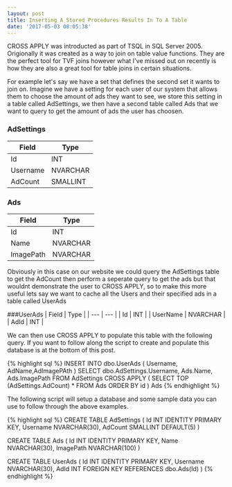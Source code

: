 ```yaml
---
layout: post
title: Inserting A Stored Procedures Results In To A Table
date: '2017-05-03 08:05:38'
---
```


CROSS APPLY was introducted as part of TSQL in SQL Server 2005. Origionally it was created as a way to join on table value functions. They are the perfect tool for TVF joins however what I've missed out on recently is how they are also a great tool for table joins in certain situations. 

For example let's say we have a set that defines the second set it wants to join on. Imagine we have a setting for each user of our system that allows them to choose the amount of ads they want to see, we store this setting in a table called AdSettings, we then have a second table called Ads that we want to query to get the amount of ads the user has choosen. 

### AdSettings
| Field | Type |
| --- | --- |
| Id | INT |
| Username | NVARCHAR |
| AdCount | SMALLINT |

### Ads
| Field | Type |
| --- | --- |
| Id | INT | 
| Name | NVARCHAR |
| ImagePath | NVARCHAR |

Obviously in this case on our website we could query the AdSettings table to get the AdCount then perform a seperate query to get the ads but that wouldnt demonstrate the user to CROSS APPLY, so to make this more useful lets say we want  to cache all the Users and their specified ads in a table called UserAds

###UserAds
| Field | Type |
| --- | --- |
| Id | INT |
| UserName | NVARCHAR |
| AdId | INT |

We can then use CROSS APPLY to populate this table with the following query. If you want to follow along the script to create and populate this database is at the bottom of this post.

{% highlight sql %}
INSERT INTO dbo.UserAds
        ( Username, AdName,AdImagePAth )
SELECT  dbo.AdSettings.Username, Ads.Name, Ads.ImagePath FROM AdSettings
CROSS APPLY
        (
        SELECT  TOP (AdSettings.AdCount) *
        FROM    Ads
        ORDER BY
                 id
        ) Ads
{% endhighlight %}



The following script will setup a database and some sample data you can use to follow through the above examples.

{% highlight sql %}
CREATE TABLE AdSettings
(
	Id INT IDENTITY PRIMARY KEY,
	Username NVARCHAR(30),
	AdCount SMALLINT DEFAULT(5)
)

CREATE TABLE Ads
(
	Id INT IDENTITY PRIMARY KEY,
	Name NVARCHAR(30),
	ImagePath NVARCHAR(100)
)

CREATE TABLE UserAds
(
	Id INT IDENTITY PRIMARY KEY,
	Username NVARCHAR(30),
	AdId INT FOREIGN KEY REFERENCES dbo.Ads(Id)
)
{% endhighlight %}